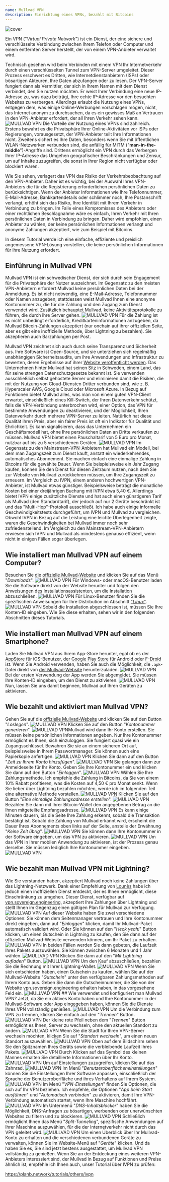 ```yaml
---
name: Mullvad VPN
description: Einrichtung eines VPNs, bezahlt mit Bitcoins
---
```

![cover](assets/cover.webp)

Ein VPN ("*Virtual Private Network*") ist ein Dienst, der eine sichere und verschlüsselte Verbindung zwischen Ihrem Telefon oder Computer und einem entfernten Server herstellt, der von einem VPN-Anbieter verwaltet wird.

Technisch gesehen wird beim Verbinden mit einem VPN Ihr Internetverkehr durch einen verschlüsselten Tunnel zum VPN-Server umgeleitet. Dieser Prozess erschwert es Dritten, wie Internetdienstanbietern (ISPs) oder bösartigen Akteuren, Ihre Daten abzufangen oder zu lesen. Der VPN-Server fungiert dann als Vermittler, der sich in Ihrem Namen mit dem Dienst verbindet, den Sie nutzen möchten. Er weist Ihrer Verbindung eine neue IP-Adresse zu, was dazu beiträgt, Ihre echte IP-Adresse vor den besuchten Websites zu verbergen. Allerdings erlaubt die Nutzung eines VPNs, entgegen dem, was einige Online-Werbungen vorschlagen mögen, nicht, das Internet anonym zu durchsuchen, da es ein gewisses Maß an Vertrauen in den VPN-Anbieter erfordert, der all Ihren Verkehr sehen kann.
![MULLVAD VPN](assets/fr/01.webp)
Die Vorteile der Nutzung eines VPNs sind zahlreich. Erstens bewahrt es die Privatsphäre Ihrer Online-Aktivitäten vor ISPs oder Regierungen, vorausgesetzt, der VPN-Anbieter teilt Ihre Informationen nicht. Zweitens sichert es Ihre Daten, besonders wenn Sie mit öffentlichen WLAN-Netzwerken verbunden sind, die anfällig für MITM ("**man-in-the-middle**")-Angriffe sind. Drittens ermöglicht ein VPN durch das Verbergen Ihrer IP-Adresse das Umgehen geografischer Beschränkungen und Zensur, um auf Inhalte zuzugreifen, die sonst in Ihrer Region nicht verfügbar oder blockiert wären.

Wie Sie sehen, verlagert das VPN das Risiko der Verkehrsbeobachtung auf den VPN-Anbieter. Daher ist es wichtig, bei der Auswahl Ihres VPN-Anbieters die für die Registrierung erforderlichen persönlichen Daten zu berücksichtigen. Wenn der Anbieter Informationen wie Ihre Telefonnummer, E-Mail-Adresse, Bankkartendetails oder schlimmer noch, Ihre Postanschrift verlangt, erhöht sich das Risiko, Ihre Identität mit Ihrem Verkehr in Verbindung zu bringen. Im Falle eines Kompromisses des Anbieters oder einer rechtlichen Beschlagnahme wäre es einfach, Ihren Verkehr mit Ihren persönlichen Daten in Verbindung zu bringen. Daher wird empfohlen, einen Anbieter zu wählen, der keine persönlichen Informationen verlangt und anonyme Zahlungen akzeptiert, wie zum Beispiel mit Bitcoins.

In diesem Tutorial werde ich eine einfache, effiziente und preislich angemessene VPN-Lösung vorstellen, die keine persönlichen Informationen für ihre Nutzung erfordert.

## Einführung in Mullvad VPN
Mullvad VPN ist ein schwedischer Dienst, der sich durch sein Engagement für die Privatsphäre der Nutzer auszeichnet. Im Gegensatz zu den meisten VPN-Anbietern erfordert Mullvad keine persönlichen Daten bei der Anmeldung. Es ist nicht notwendig, eine E-Mail-Adresse, Telefonnummer oder Namen anzugeben; stattdessen weist Mullvad Ihnen eine anonyme Kontonummer zu, die für die Zahlung und den Zugang zum Dienst verwendet wird. Zusätzlich behauptet Mullvad, keine Aktivitätsprotokolle zu führen, die durch ihre Server gehen.
![MULLVAD VPN](assets/notext/02.webp)
Für die Zahlung ist es nicht unbedingt erforderlich, Kreditkarteninformationen anzugeben, da Mullvad Bitcoin-Zahlungen akzeptiert (nur onchain auf ihrer offiziellen Seite, aber es gibt eine inoffizielle Methode, über Lightning zu bezahlen). Sie akzeptieren auch Barzahlungen per Post.

Mullvad VPN zeichnet sich auch durch seine Transparenz und Sicherheit aus. Ihre Software ist Open-Source, und sie unterziehen sich regelmäßig unabhängigen Sicherheitsaudits, um ihre Anwendungen und Infrastruktur zu bewerten, deren Ergebnisse auf ihrer [Website veröffentlicht werden](https://mullvad.net/fr/blog/tag/audits). Das Unternehmen hinter Mullvad hat seinen Sitz in Schweden, einem Land, das für seine strengen Datenschutzgesetze bekannt ist. Sie verwenden ausschließlich selbst gehostete Server und eliminieren damit die Risiken, die mit der Nutzung von Cloud-Diensten Dritter verbunden sind, wie z. B. Hyperscaler AWS, Google Cloud oder Microsoft Azure.
In Bezug auf Funktionen bietet Mullvad alles, was man von einem guten VPN-Client erwartet, einschließlich eines Kill-Switch, der Ihren Datenverkehr schützt, falls die VPN-Verbindung unterbrochen wird, einer Option, das VPN für bestimmte Anwendungen zu deaktivieren, und der Möglichkeit, Ihren Datenverkehr durch mehrere VPN-Server zu leiten.
Natürlich hat diese Qualität ihren Preis, aber ein fairer Preis ist oft ein Indikator für Qualität und Ehrlichkeit. Es kann signalisieren, dass das Unternehmen ein Geschäftsmodell hat, ohne Ihre persönlichen Daten an Dritte verkaufen zu müssen. Mullvad VPN bietet einen Pauschaltarif von 5 Euro pro Monat, nutzbar auf bis zu 5 verschiedenen Geräten.
![MULLVAD VPN](assets/notext/03.webp)
Im Gegensatz zu den Mainstream-VPN-Anbietern hat Mullvad ein Modell, bei dem man Zugangszeit zum Dienst kauft, anstatt ein wiederkehrendes, automatisches Abonnement. Sie machen einfach eine einmalige Zahlung in Bitcoins für die gewählte Dauer. Wenn Sie beispielsweise ein Jahr Zugang kaufen, können Sie den Dienst für diesen Zeitraum nutzen, nach dem Sie zur Website von Mullvad zurückkehren müssen, um Ihre Zugangszeit zu erneuern.
Im Vergleich zu IVPN, einem anderen hochwertigen VPN-Anbieter, ist Mullvad etwas günstiger. Beispielsweise beträgt die monatliche Kosten bei einer dreijährigen Buchung mit IVPN etwa 5,40 €. Allerdings bietet IVPN einige zusätzliche Dienste und hat auch einen günstigeren Tarif als Mullvad (den Standardtarif), der jedoch auf nur 2 Geräte beschränkt ist und das "Multi-Hop"-Protokoll ausschließt.
Ich habe auch einige informelle Geschwindigkeitstests durchgeführt, um IVPN und Mullvad zu vergleichen. Obwohl IVPN in Bezug auf die Leistung eine leichte Überlegenheit zeigte, waren die Geschwindigkeiten bei Mullvad immer noch sehr zufriedenstellend. Im Vergleich zu den Mainstream-VPN-Anbietern erwiesen sich IVPN und Mullvad als mindestens genauso effizient, wenn nicht in einigen Fällen sogar überlegen.

## Wie installiert man Mullvad VPN auf einem Computer?

Besuchen Sie die [offizielle Mullvad-Website](https://mullvad.net/en/download/) und klicken Sie auf das Menü "*Downloads*".
![MULLVAD VPN](assets/notext/04.webp)
Für Windows- oder macOS-Benutzer laden Sie die Software direkt von der Website herunter und folgen den Anweisungen des Installationsassistenten, um die Installation abzuschließen.
![MULLVAD VPN](assets/notext/05.webp)
Für Linux-Benutzer finden Sie die spezifischen Anweisungen für Ihre Distribution im Abschnitt ["*Linux*"](https://mullvad.net/en/download/vpn/linux).
![MULLVAD VPN](assets/notext/06.webp)
Sobald die Installation abgeschlossen ist, müssen Sie Ihre Konten-ID eingeben. Wie Sie diese erhalten, sehen wir in den folgenden Abschnitten dieses Tutorials.

## Wie installiert man Mullvad VPN auf einem Smartphone?

Laden Sie Mullvad VPN aus Ihrem App-Store herunter, egal ob es der [AppStore](https://apps.apple.com/us/app/mullvad-vpn/id1488466513) für iOS-Benutzer, der [Google Play Store](https://play.google.com/store/apps/details?id=net.mullvad.mullvadvpn) für Android oder [F-Droid](https://f-droid.org/packages/net.mullvad.mullvadvpn/) ist. Wenn Sie Android verwenden, haben Sie auch die Möglichkeit, die `.apk`-Datei direkt von [der Mullvad-Website](https://mullvad.net/en/download/vpn/android) herunterzuladen.
![MULLVAD VPN](assets/notext/07.webp)
Bei der ersten Verwendung der App werden Sie abgemeldet. Sie müssen Ihre Konten-ID eingeben, um den Dienst zu aktivieren.
![MULLVAD VPN](assets/notext/08.webp)Nun, lassen Sie uns damit beginnen, Mullvad auf Ihren Geräten zu aktivieren.

## Wie bezahlt und aktiviert man Mullvad VPN?

Gehen Sie auf die [offizielle Mullvad-Website](https://mullvad.net/) und klicken Sie auf den Button "*Loslegen*".
![MULLVAD VPN](assets/notext/09.webp)
Klicken Sie auf den Button "*Kontonummer generieren*".
![MULLVAD VPN](assets/notext/10.webp)Mullvad wird dann Ihr Konto erstellen. Sie müssen keine persönlichen Informationen angeben. Nur Ihre Kontonummer ermöglicht es Ihnen, sich einzuloggen. Sie fungiert quasi wie ein Zugangsschlüssel. Bewahren Sie sie an einem sicheren Ort auf, beispielsweise in Ihrem Passwortmanager. Sie können auch eine Papierkopie anfertigen.
![MULLVAD VPN](assets/notext/11.webp)
Klicken Sie dann auf den Button "*Zeit zu Ihrem Konto hinzufügen*".
![MULLVAD VPN](assets/notext/12.webp)
Sie gelangen dann zur Anmeldeseite für Ihr Konto. Geben Sie Ihre Kontonummer ein und klicken Sie dann auf den Button "*Einloggen*".
![MULLVAD VPN](assets/notext/13.webp)
Wählen Sie Ihre Zahlungsmethode. Ich empfehle die Zahlung in Bitcoins, da Sie von einem 10% Rabatt profitieren, was die Kosten auf 4,50 € pro Monat senkt. Wenn Sie lieber über Lightning bezahlen möchten, werde ich im folgenden Teil eine alternative Methode vorstellen.
![MULLVAD VPN](assets/notext/14.webp)
Klicken Sie auf den Button "*Eine einmalige Zahlungsadresse erstellen*".
![MULLVAD VPN](assets/notext/15.webp)
Bezahlen Sie dann mit Ihrer Bitcoin-Wallet den angegebenen Betrag an die Ihnen mitgeteilte Empfangsadresse.
![MULLVAD VPN](assets/notext/16.webp)
Es kann einige Minuten dauern, bis die Seite Ihre Zahlung erkennt, sobald die Transaktion bestätigt ist. Sobald die Zahlung von Mullvad erkannt wird, erscheint die Dauer Ihres Abonnements oben links auf der Seite, anstelle der Erwähnung "*Keine Zeit übrig*".
![MULLVAD VPN](assets/notext/17.webp)
Sie können dann Ihre Kontonummer in der Software eingeben, um das VPN zu aktivieren.
![MULLVAD VPN](assets/notext/18.webp)
Um das VPN in Ihrer mobilen Anwendung zu aktivieren, ist der Prozess genau derselbe. Sie müssen lediglich Ihre Kontonummer eingeben.
![MULLVAD VPN](assets/notext/19.webp)
## Wie bezahlt man Mullvad VPN mit Lightning?

Wie Sie verstanden haben, akzeptiert Mullvad noch keine Zahlungen über das Lightning-Netzwerk. Dank einer Empfehlung von [Lounès](https://x.com/louneskmt) habe ich jedoch einen inoffiziellen Dienst entdeckt, der es Ihnen ermöglicht, diese Einschränkung zu umgehen. Dieser Dienst, verfügbar auf [vpn.sovereign.engineering](https://vpn.sovereign.engineering/), akzeptiert Ihre Zahlungen über Lightning und stellt Ihnen im Gegenzug einen gültigen Plan für Mullvad zur Verfügung.
![MULLVAD VPN](assets/notext/20.webp)
Auf dieser Website haben Sie zwei verschiedene Optionen: Sie können dem Seitenmanager vertrauen und Ihre Kontonummer direkt eingeben, dann auf "*Einloggen*" klicken, damit Ihr Mullvad-Paket automatisch validiert wird. Oder Sie können auf den "*Heck yeah!*" Button klicken, um einen Gutschein in Lightning zu kaufen, den Sie dann auf der offiziellen Mullvad-Website verwenden können, um Ihr Paket zu erhalten. ![MULLVAD VPN](assets/notext/21.webp) In beiden Fällen werden Sie dann gebeten, die Laufzeit Ihres Pakets auszuwählen. Sie können zwischen 6 Monaten und 1 Jahr wählen. ![MULLVAD VPN](assets/notext/22.webp) Klicken Sie dann auf den "*Mit Lightning aufladen*" Button. ![MULLVAD VPN](assets/notext/23.webp) Um den Kauf abzuschließen, bezahlen Sie die Rechnung mit Ihrer Lightning-Wallet. ![MULLVAD VPN](assets/notext/24.webp) Wenn Sie sich entschieden haben, einen Gutschein zu kaufen, wählen Sie auf der Mullvad-Website "*Gutschein*" unter den verfügbaren Zahlungsmethoden auf Ihrem Konto aus. Geben Sie dann die Gutscheinnummer, die Sie von der Website vpn.sovereign.engineering erhalten haben, in das vorgesehene Feld ein. ![MULLVAD VPN](assets/notext/25.webp) ## Wie verwendet und konfiguriert man Mullvad VPN?
Jetzt, da Sie ein aktives Konto haben und Ihre Kontonummer in der Mullvad-Software oder App eingegeben haben, können Sie die Dienste Ihres VPN vollständig genießen. ![MULLVAD VPN](assets/notext/26.webp) Um die Verbindung zum VPN zu trennen, klicken Sie einfach auf den "*Trennen*" Button. ![MULLVAD VPN](assets/notext/27.webp) Der kleine rote Pfeil neben dem "*Trennen*" Button ermöglicht es Ihnen, Server zu wechseln, ohne den aktuellen Standort zu ändern. ![MULLVAD VPN](assets/notext/28.webp) Wenn Sie die Stadt für Ihren VPN-Server wechseln möchten, klicken Sie auf "*Standort wechseln*", um einen neuen Standort auszuwählen. ![MULLVAD VPN](assets/notext/29.webp) Oben auf dem Bildschirm sehen Sie den Spitznamen Ihres Geräts sowie die verbleibende Laufzeit Ihres Pakets. ![MULLVAD VPN](assets/notext/30.webp) Durch Klicken auf das Symbol des kleinen Mannes erhalten Sie detaillierte Informationen über Ihr Konto. ![MULLVAD VPN](assets/notext/31.webp) Um auf Einstellungen zuzugreifen, klicken Sie auf das Zahnrad. ![MULLVAD VPN](assets/notext/32.webp) Im Menü "*Benutzeroberflächeneinstellungen*" können Sie die Einstellungen Ihrer Software anpassen, einschließlich der Sprache der Benutzeroberfläche und ihres Verhaltens auf Ihrem System. ![MULLVAD VPN](assets/notext/33.webp) Im Menü "*VPN-Einstellungen*" finden Sie Optionen, die sich auf Ihr VPN beziehen. Ich empfehle, die Optionen "*App beim Start ausführen*" und "*Automatisch verbinden*" zu aktivieren, damit Ihre VPN-Verbindung automatisch startet, wenn Ihre Maschine hochfährt.
![MULLVAD VPN](assets/notext/34.webp) Im Untermenü "*DNS-Inhaltsblocker*" haben Sie die Möglichkeit, DNS-Anfragen zu bösartigen, werbenden oder unerwünschten Websites zu filtern und zu blockieren.
![MULLVAD VPN](assets/notext/35.webp)
Schließlich ermöglicht Ihnen das Menü "*Split-Tunneling*", spezifische Anwendungen auf Ihrer Maschine auszuwählen, für die der Internetverkehr nicht durch das VPN geleitet wird.
![MULLVAD VPN](assets/notext/36.webp)
Um einen Überblick über Ihr Mullvad-Konto zu erhalten und die verschiedenen verbundenen Geräte zu verwalten, können Sie im Website-Menü auf "*Geräte*" klicken.
Und da haben Sie es, Sie sind jetzt bestens ausgestattet, um Mullvad VPN vollständig zu genießen. Wenn Sie an der Entdeckung eines weiteren VPN-Anbieters interessiert sind, der Mullvad in Bezug auf Funktionen und Preise ähnlich ist, empfehle ich Ihnen auch, unser Tutorial über IVPN zu prüfen:

https://planb.network/tutorials/others/ivpn